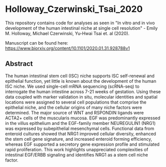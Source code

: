 # Holloway_Czerwinski_Tsai_2020
This repository contains code for analyses as seen in "In vitro and in vivo development of the human intestinal niche at single cell resolution" - Emily M. Holloway, Michael Czerwinski, Yu-Hwai Tsai et. al (2020). 

Manuscript can be found here: https://www.biorxiv.org/content/10.1101/2020.01.31.928788v1

## Abstract

The human intestinal stem cell (ISC) niche supports ISC self-renewal and epithelial function, yet little is known about the development of the human ISC niche. We used single-cell mRNA sequencing (scRNA-seq) to interrogate the human intestine across 7-21 weeks of gestation. Using these data coupled with marker validation in situ, molecular identities and spatial locations were assigned to several cell populations that comprise the epithelial niche, and the cellular origins of many niche factors were determined. The major source of WNT and RSPONDIN ligands were ACTA2+ cells of the muscularis mucosa. EGF was predominantly expressed in the villus epithelium and the EGF-family member NEUREGULIN1 (NRG1) was expressed by subepithelial mesenchymal cells. Functional data from enteroid cultures showed that NRG1 improved cellular diversity, enhanced the stem cell gene signature, and increased enteroid forming efficiency, whereas EGF supported a secretory gene expression profile and stimulated rapid proliferation. This work highlights unappreciated complexities of intestinal EGF/ERBB signaling and identifies NRG1 as a stem cell niche factor.
